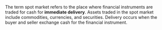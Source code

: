 The term spot market refers to the place where financial instruments are traded for cash for **immediate delivery**. Assets traded in the spot market include commodities, currencies, and securities. Delivery occurs when the buyer and seller exchange cash for the financial instrument.
